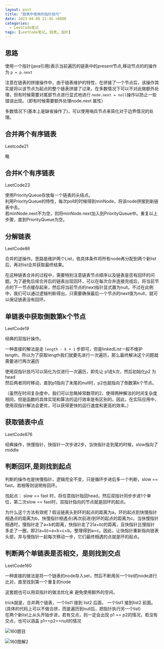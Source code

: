 ```yaml
---
layout: post
title: "链表中使用的指针技巧"
date: 2023-04-08 21:45 +0800
categories:
  - LeetCode笔记
tags: [LeetCode笔记, 链表, 指针]
---
```

## 思路

使用一个指针(java引用)表示当前遍历的链表中的present节点,移动节点的的操作为 `p = p.next`

注意在链表的拼接操作中，由于链表维护的特性，在拼接了一个节点后，该操作其实是将以该节点为起点的整个链表拼接了过来，在多数情况下可以不对此做额外处理，但有时候需要对尾部节点进行显式地进行 `node.next = null`操作以防止一些错误出现。（即有时候需要额外处理node.next 属性）

多数情况下(基本上是缺省操作了)，可以使用哨兵节点来简化对于边界情况的处理。

## 合并两个有序链表

Leetcode21

略

## 合并K个有序链表

LeetCode23

使用PriorityQueue存放每一个链表的头结点。  
利用PriorityQueue的特性，每次poll的时候得到minNode，将该node拼接到新链表中去。  
若minNode.next不为空，则将minNode.next加入到PriorityQueue中。重复以上步骤，直到PriorityQueue为空。

## 分解链表

LeetCode86

合并的逆操作。思路是维护两个List，依具体条件将所有node再分配到两个新list后，再对list合并获取最终结果。

在这种链表合并的过程中，需要特别注意链表节点顺序以及链表是否有回环的问题。为了避免后续合并后的链表出现回环，可以在每次合并连接完成后，将当前节点的下一节点缓存起来，然后将当前节点的next指针显式置为null。不过在此例中，我们可以通过逻辑判断得出，只需要确保最后一个节点的next值为null，就可以保证链表没有回环。

## 单链表中获取倒数第k个节点

LeetCode19

经典的双指针操作。

一种直接的解法是走 `length - k + 1` 步即可，但是linkedList一般不维护length，所以为了获取length我们就要先进行一次遍历，那么最终解决这个问题就需要进行两次遍历

使用双指针技巧可以简化为仅进行一次遍历，即先让 p1走k次，然后初始化p2 为head  
然后两者同时移动，直到p1指向了末尾的null时，p2也就指向了倒数第k个节点。

（虽然在时间复杂度中，我们可以忽略掉常数项的2，使得两种解法的时间复杂度相同，但是函数的具体实现和算法的运行效率是有区别的。因此，在实际应用中，使用双指针解法会更优，可以获得更快的运行速度和更高的效率。）

## 获取链表中点

LeetCode876

经典操作，快慢指针，快指针一次步进2步，当快指针走到尾的时候，slow指向了middle

## 判断回环,是则找到起点

判断的操作也是快慢指针，逻辑完全不变，只是循环步进后多一个判断，slow == fast，若相等则说明有回环。

找起点： slow == fast 时，将任意指针指回head，然后双指针同步步进1个单位，第二次slow == fast时，双指针指向的节点就是回环的起点。

为什么这个方法有效呢？假设链表头到环的起点的距离为a，环的起点到快慢指针相遇点的距离为b，快慢指针相遇点(再次前进)到环的起点的距离为c。当快慢指针相遇时，慢指针走了a+b的距离，快指针走了2(a+b)的距离，且快指针比慢指针多走了一圈，即2(a+b)=a+b+c+b。整理得到a=c。因此，让快指针重新指向链表头部，并与慢指针一起每次移动一步，它们最终相遇的点就是环的起点。

## 判断两个单链表是否相交，是则找到交点

LeetCode160

一种直接的做法是将一个链表的node存入set，然后不断用另一个list的node进行比对，直至找到第一个重复的node

这套题也可以用双指针的做法优化来 避免使用额外的空间。

trick就是，合并两个链表，一个list1 接到 list2 后面， 一个list1 接到list2 前面。  
(具体的代码上可以不做合拼，而是遍历到null后，把指针执行另一个list)  
在两个新list上从头开始步进，若有交点，则一定会出现 p1 == p2的情况，若没有交点，也可以涵盖 p1==p2==null的情况

![160题目](https://cdn.staticaly.com/gh/TonyMarsh-Hub/image-hosting@master/Blog/LeetCode/160题目.2e8onuj1a0bo.webp)

![160图解2](https://cdn.staticaly.com/gh/TonyMarsh-Hub/image-hosting@master/Blog/LeetCode/160图解2.7gc0vw9znn40.webp)
